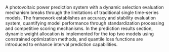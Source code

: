 A photovoltaic power prediction system with a dynamic selection evaluation mechanism breaks through the limitations of traditional single time-series models. The framework establishes an accuracy and stability evaluation system, quantifying model performance through standardization processing and competitive scoring mechanisms. In the prediction results section, dynamic weight allocation is implemented for the top two models using constrained optimization methods, and quantile loss functions are introduced to enhance interval prediction capabilities.

